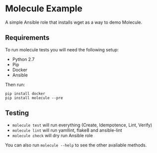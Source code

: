Molecule Example
=========

A simple Ansible role that installs wget as a way to demo Molecule.

Requirements
------------

To run molecule tests you will need the following setup:

- Python 2.7
- Pip
- Docker
- Ansible

Then run:

```
pip install docker
pip install molecule --pre
```

Testing
--------------

- ```molecule test``` will run everything (Create, Idempotence, Lint, Verify)
- ```molecule lint``` will run yamllint, flake8 and ansible-lint
- ```molecule check``` will dry run Ansible role

You can also run ```molecule --help``` to see the other avaliable methods.
